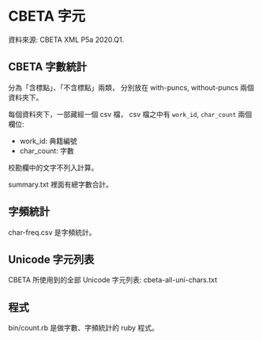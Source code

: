 # CBETA 字元

資料來源: CBETA XML P5a 2020.Q1.

## CBETA 字數統計

分為「含標點」、「不含標點」兩類，
分別放在 with-puncs, without-puncs 兩個資料夾下。

每個資料夾下，一部藏經一個 csv 檔，
csv 檔之中有 `work_id`, `char_count` 兩個欄位:

* work_id: 典籍編號
* char_count: 字數

校勘欄中的文字不列入計算。

summary.txt 裡面有總字數合計。

## 字頻統計

char-freq.csv 是字頻統計。

## Unicode 字元列表

CBETA 所使用到的全部 Unicode 字元列表: cbeta-all-uni-chars.txt

## 程式

bin/count.rb 是做字數、字頻統計的 ruby 程式。
